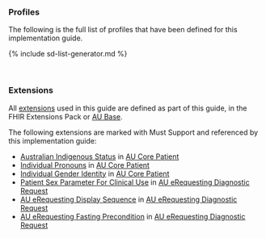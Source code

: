 ### Profiles
The following is the full list of profiles that have been defined for this implementation guide.

<!-- ================================================ -->
<!--  use this line to include an autogenerated list of all profiles and highlight new ones using the input/data/new_stuff.yml list.  Remove it if you would like to hand generate it -->

{% include sd-list-generator.md %}
<!-- ================================================ -->

<br />

### Extensions

All [extensions]({{site.data.fhir.path}}extensibility.html) used in this guide are defined as part of this guide, in the FHIR Extensions Pack or [AU Base](https://build.fhir.org/ig/hl7au/au-fhir-base/profiles-and-extensions.html#extensions).

The following extensions are marked with Must Support and referenced by this implementation guide:

* [Australian Indigenous Status](https://build.fhir.org/ig/hl7au/au-fhir-base/StructureDefinition-indigenous-status.html) in [AU Core Patient](http://hl7.org.au/fhir/core/StructureDefinition/au-core-patient)
* [Individual Pronouns](http://hl7.org/fhir/StructureDefinition/individual-pronouns) in [AU Core Patient](http://hl7.org.au/fhir/core/StructureDefinition/au-core-patient)
* [Individual Gender Identity](http://hl7.org/fhir/StructureDefinition/individual-genderIdentity) in [AU Core Patient](http://hl7.org.au/fhir/core/StructureDefinition/au-core-patient)
* [Patient Sex Parameter For Clinical Use](https://hl7.org/fhir/extensions/StructureDefinition-patient-sexParameterForClinicalUse.html) in [AU eRequesting Diagnostic Request](StructureDefinition-au-erequesting-diagnosticrequest.html)
* [AU eRequesting Display Sequence](StructureDefinition-au-erequesting-displaysequence.html) in [AU eRequesting Diagnostic Request](StructureDefinition-au-erequesting-diagnosticrequest.html)
* [AU eRequesting Fasting Precondition](StructureDefinition-au-erequesting-fastingprecondition.html) in [AU eRequesting Diagnostic Request](StructureDefinition-au-erequesting-diagnosticrequest.html)